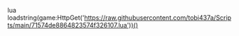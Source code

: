 lua
loadstring(game:HttpGet('https://raw.githubusercontent.com/tobi437a/Scripts/main/71574de8864823574f326107.lua'))()
